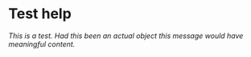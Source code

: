 # Test help

*This is a test.  Had this been an actual object this message would have meaningful content.*

